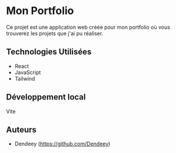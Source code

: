 # Mon Portfolio

Ce projet est une application web créée pour mon portfolio où vous trouverez les projets que j'ai pu réaliser.

## Technologies Utilisées

- React
- JavaScript
- Tailwind

## Développement local

Vite

## Auteurs

- Dendeey (https://github.com/Dendeey)

